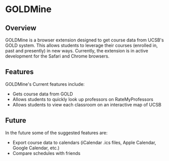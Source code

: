 GOLDMine
========

Overview
--------

GOLDMine is a browser extension designed to get course data from UCSB's GOLD system. This allows students to leverage their courses (enrolled in, past and presently) in new ways. Currently, the extension is in active development for the Safari and Chrome browsers.

Features
--------

GOLDMine's Current features include:
- Gets course data from GOLD
- Allows students to quickly look up professors on RateMyProfessors
- Allows students to view each classroom on an interactive map of UCSB

Future
------

In the future some of the suggested features are:
- Export course data to calendars (iCalendar .ics files, Apple Calendar, Google Calendar, etc.)
- Compare schedules with friends